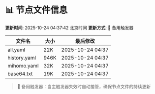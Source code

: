 # 📊 节点文件信息

**更新时间**: 2025-10-24 04:37:42 北京时间
**更新方式**: 🔄 备用触发器

| 文件名 | 大小 | 最后修改 |
|--------|------|----------|
| all.yaml | 22K | 2025-10-24 04:37 |
| history.yaml | 946K | 2025-10-24 04:37 |
| mihomo.yaml | 32K | 2025-10-24 04:37 |
| base64.txt | 19K | 2025-10-24 04:37 |

> 🔄 备用触发器：当主触发器失效时自动接管，确保节点文件的持续更新
